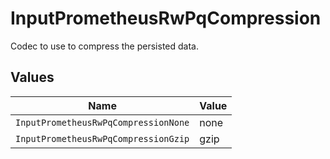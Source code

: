 # InputPrometheusRwPqCompression

Codec to use to compress the persisted data.


## Values

| Name                                 | Value                                |
| ------------------------------------ | ------------------------------------ |
| `InputPrometheusRwPqCompressionNone` | none                                 |
| `InputPrometheusRwPqCompressionGzip` | gzip                                 |